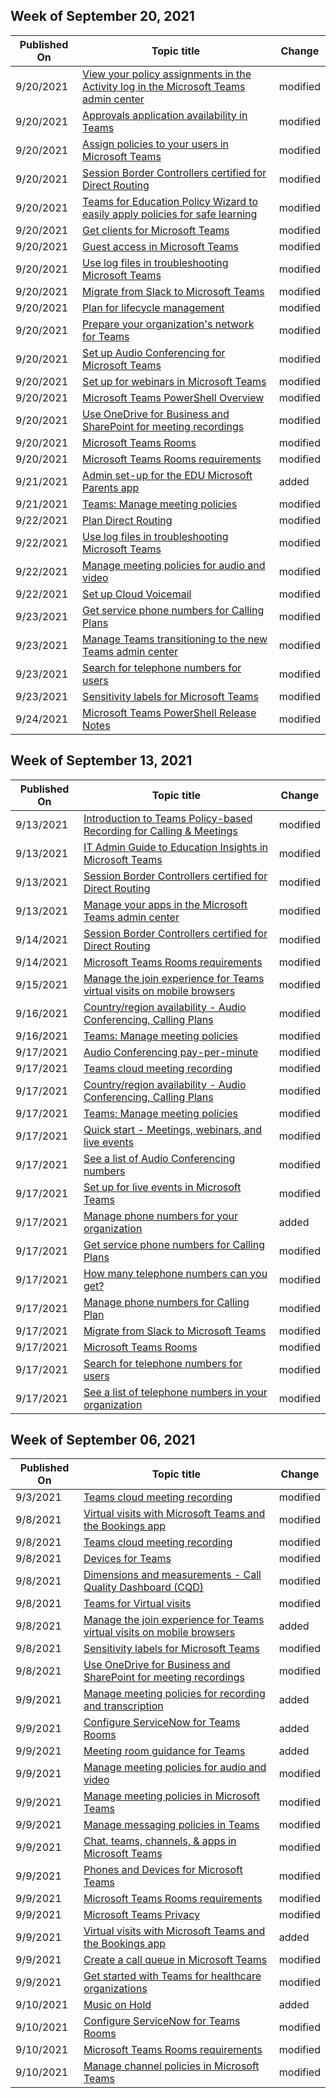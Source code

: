 <!-- This file is generated automatically each week. Changes made to this file will be overwritten.-->




## Week of September 20, 2021


| Published On |Topic title | Change |
|------|------------|--------|
| 9/20/2021 | [View your policy assignments in the Activity log in the Microsoft Teams admin center](/MicrosoftTeams/activity-log) | modified |
| 9/20/2021 | [Approvals application availability in Teams](/MicrosoftTeams/approval-admin) | modified |
| 9/20/2021 | [Assign policies to your users in Microsoft Teams](/MicrosoftTeams/assign-policies) | modified |
| 9/20/2021 | [Session Border Controllers certified for Direct Routing](/MicrosoftTeams/direct-routing-border-controllers) | modified |
| 9/20/2021 | [Teams for Education Policy Wizard to easily apply policies for safe learning](/MicrosoftTeams/easy-policy-setup-edu) | modified |
| 9/20/2021 | [Get clients for Microsoft Teams](/MicrosoftTeams/get-clients) | modified |
| 9/20/2021 | [Guest access in Microsoft Teams](/MicrosoftTeams/guest-access) | modified |
| 9/20/2021 | [Use log files in troubleshooting Microsoft Teams](/MicrosoftTeams/log-files) | modified |
| 9/20/2021 | [Migrate from Slack to Microsoft Teams](/MicrosoftTeams/migrate-slack-to-teams) | modified |
| 9/20/2021 | [Plan for lifecycle management](/MicrosoftTeams/plan-teams-lifecycle) | modified |
| 9/20/2021 | [Prepare your organization's network for Teams](/MicrosoftTeams/prepare-network) | modified |
| 9/20/2021 | [Set up Audio Conferencing for Microsoft Teams](/MicrosoftTeams/set-up-audio-conferencing-in-teams) | modified |
| 9/20/2021 | [Set up for webinars in Microsoft Teams](/MicrosoftTeams/set-up-webinars) | modified |
| 9/20/2021 | [Microsoft Teams PowerShell Overview](/MicrosoftTeams/teams-powershell-overview) | modified |
| 9/20/2021 | [Use OneDrive for Business and SharePoint for meeting recordings](/MicrosoftTeams/tmr-meeting-recording-change) | modified |
| 9/20/2021 | [Microsoft Teams Rooms](/MicrosoftTeams/rooms/index) | modified |
| 9/20/2021 | [Microsoft Teams Rooms requirements](/MicrosoftTeams/rooms/requirements) | modified |
| 9/21/2021 | [Admin set-up for the EDU Microsoft Parents app](/MicrosoftTeams/edu-parents-app) | added |
| 9/21/2021 | [Teams: Manage meeting policies](/MicrosoftTeams/meeting-policies-in-teams) | modified |
| 9/22/2021 | [Plan Direct Routing](/MicrosoftTeams/direct-routing-plan) | modified |
| 9/22/2021 | [Use log files in troubleshooting Microsoft Teams](/MicrosoftTeams/log-files) | modified |
| 9/22/2021 | [Manage meeting policies for audio and video](/MicrosoftTeams/meeting-policies-audio-and-video) | modified |
| 9/22/2021 | [Set up Cloud Voicemail](/MicrosoftTeams/set-up-phone-system-voicemail) | modified |
| 9/23/2021 | [Get service phone numbers for Calling Plans](/MicrosoftTeams/getting-service-phone-numbers) | modified |
| 9/23/2021 | [Manage Teams transitioning to the new Teams admin center](/MicrosoftTeams/manage-teams-skypeforbusiness-admin-center) | modified |
| 9/23/2021 | [Search for telephone numbers for users](/MicrosoftTeams/search-for-phone-numbers-for-users) | modified |
| 9/23/2021 | [Sensitivity labels for Microsoft Teams](/MicrosoftTeams/sensitivity-labels) | modified |
| 9/24/2021 | [Microsoft Teams PowerShell Release Notes](/MicrosoftTeams/teams-powershell-release-notes) | modified |


## Week of September 13, 2021


| Published On |Topic title | Change |
|------|------------|--------|
| 9/13/2021 | [Introduction to Teams Policy-based Recording for Calling & Meetings](/MicrosoftTeams/teams-recording-policy) | modified |
| 9/13/2021 | [IT Admin Guide to Education Insights in Microsoft Teams](/MicrosoftTeams/class-insights) | modified |
| 9/13/2021 | [Session Border Controllers certified for Direct Routing](/MicrosoftTeams/direct-routing-border-controllers) | modified |
| 9/13/2021 | [Manage your apps in the Microsoft Teams admin center](/MicrosoftTeams/manage-apps) | modified |
| 9/14/2021 | [Session Border Controllers certified for Direct Routing](/MicrosoftTeams/direct-routing-border-controllers) | modified |
| 9/14/2021 | [Microsoft Teams Rooms requirements](/MicrosoftTeams/rooms/requirements) | modified |
| 9/15/2021 | [Manage the join experience for Teams virtual visits on mobile browsers](/MicrosoftTeams/expand-teams-across-your-org/mobile-browser-join) | modified |
| 9/16/2021 | [Country/region availability - Audio Conferencing, Calling Plans](/MicrosoftTeams/country-and-region-availability-for-audio-conferencing-and-calling-plans/country-and-region-availability-for-audio-conferencing-and-calling-plans) | modified |
| 9/16/2021 | [Teams: Manage meeting policies](/MicrosoftTeams/meeting-policies-in-teams) | modified |
| 9/17/2021 | [Audio Conferencing pay-per-minute](/MicrosoftTeams/audio-conferencing-pay-per-minute) | modified |
| 9/17/2021 | [Teams cloud meeting recording](/MicrosoftTeams/cloud-recording) | modified |
| 9/17/2021 | [Country/region availability - Audio Conferencing, Calling Plans](/MicrosoftTeams/country-and-region-availability-for-audio-conferencing-and-calling-plans/country-and-region-availability-for-audio-conferencing-and-calling-plans) | modified |
| 9/17/2021 | [Teams: Manage meeting policies](/MicrosoftTeams/meeting-policies-in-teams) | modified |
| 9/17/2021 | [Quick start - Meetings, webinars, and live events](/MicrosoftTeams/quick-start-meetings-live-events) | modified |
| 9/17/2021 | [See a list of Audio Conferencing numbers](/MicrosoftTeams/see-a-list-of-audio-conferencing-numbers-in-teams) | modified |
| 9/17/2021 | [Set up for live events in Microsoft Teams](/MicrosoftTeams/teams-live-events/set-up-for-teams-live-events) | modified |
| 9/17/2021 | [Manage phone numbers for your organization](/MicrosoftTeams/manage-phone-numbers-landing-page) | added |
| 9/17/2021 | [Get service phone numbers for Calling Plans](/MicrosoftTeams/getting-service-phone-numbers) | modified |
| 9/17/2021 | [How many telephone numbers can you get?](/MicrosoftTeams/how-many-phone-numbers-can-you-get) | modified |
| 9/17/2021 | [Manage phone numbers for Calling Plan](/MicrosoftTeams/manage-phone-numbers-for-your-organization/manage-phone-numbers-for-your-organization) | modified |
| 9/17/2021 | [Migrate from Slack to Microsoft Teams](/MicrosoftTeams/migrate-slack-to-teams) | modified |
| 9/17/2021 | [Microsoft Teams Rooms](/MicrosoftTeams/rooms/index) | modified |
| 9/17/2021 | [Search for telephone numbers for users](/MicrosoftTeams/search-for-phone-numbers-for-users) | modified |
| 9/17/2021 | [See a list of telephone numbers in your organization](/MicrosoftTeams/see-a-list-of-phone-numbers-in-your-organization) | modified |


## Week of September 06, 2021


| Published On |Topic title | Change |
|------|------------|--------|
| 9/3/2021 | [Teams cloud meeting recording](/MicrosoftTeams/cloud-recording) | modified |
| 9/8/2021 | [Virtual visits with Microsoft Teams and the Bookings app](/MicrosoftTeams/bookings-app-admin) | modified |
| 9/8/2021 | [Teams cloud meeting recording](/MicrosoftTeams/cloud-recording) | modified |
| 9/8/2021 | [Devices for Teams](/MicrosoftTeams/devices/teams-ip-phones) | modified |
| 9/8/2021 | [Dimensions and measurements - Call Quality Dashboard (CQD)](/MicrosoftTeams/dimensions-and-measures-available-in-call-quality-dashboard) | modified |
| 9/8/2021 | [Teams for Virtual visits](/MicrosoftTeams/expand-teams-across-your-org/healthcare/ehr-admin) | modified |
| 9/8/2021 | [Manage the join experience for Teams virtual visits on mobile browsers](/MicrosoftTeams/expand-teams-across-your-org/mobile-browser-join) | added |
| 9/8/2021 | [Sensitivity labels for Microsoft Teams](/MicrosoftTeams/sensitivity-labels) | modified |
| 9/8/2021 | [Use OneDrive for Business and SharePoint for meeting recordings](/MicrosoftTeams/tmr-meeting-recording-change) | modified |
| 9/9/2021 | [Manage meeting policies for recording and transcription](/MicrosoftTeams/meetings-policies-recording-and-transcription) | added |
| 9/9/2021 | [Configure ServiceNow for Teams Rooms](/MicrosoftTeams/rooms/microsoft-teams-rooms-configure-servicenow) | added |
| 9/9/2021 | [Meeting room guidance for Teams](/MicrosoftTeams/teams-meeting-room-guidance) | added |
| 9/9/2021 | [Manage meeting policies for audio and video](/MicrosoftTeams/meeting-policies-audio-and-video) | modified |
| 9/9/2021 | [Manage meeting policies in Microsoft Teams](/MicrosoftTeams/meeting-policies-overview) | modified |
| 9/9/2021 | [Manage messaging policies in Teams](/MicrosoftTeams/messaging-policies-in-teams) | modified |
| 9/9/2021 | [Chat, teams, channels, & apps in Microsoft Teams](/MicrosoftTeams/deploy-chat-teams-channels-microsoft-teams-landing-page) | modified |
| 9/9/2021 | [Phones and Devices for Microsoft Teams](/MicrosoftTeams/devices/usb-devices) | modified |
| 9/9/2021 | [Microsoft Teams Rooms requirements](/MicrosoftTeams/rooms/requirements) | modified |
| 9/9/2021 | [Microsoft Teams Privacy](/MicrosoftTeams/teams-privacy) | modified |
| 9/9/2021 | [Virtual visits with Microsoft Teams and the Bookings app](/MicrosoftTeams/expand-teams-across-your-org/bookings-virtual-visits) | added |
| 9/9/2021 | [Create a call queue in Microsoft Teams](/MicrosoftTeams/create-a-phone-system-call-queue) | modified |
| 9/9/2021 | [Get started with Teams for healthcare organizations](/MicrosoftTeams/expand-teams-across-your-org/healthcare/teams-in-hc) | modified |
| 9/10/2021 | [Music on Hold](/MicrosoftTeams/music-on-hold) | added |
| 9/10/2021 | [Configure ServiceNow for Teams Rooms](/MicrosoftTeams/rooms/microsoft-teams-rooms-configure-servicenow) | modified |
| 9/10/2021 | [Microsoft Teams Rooms requirements](/MicrosoftTeams/rooms/requirements) | modified |
| 9/10/2021 | [Manage channel policies in Microsoft Teams](/MicrosoftTeams/teams-policies) | modified |
